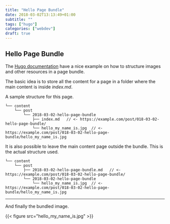 ```yaml
---
title: "Hello Page Bundle"
date: 2018-03-02T13:13:49+01:00
subtitle: ""
tags: ["hugo"]
categories: ["webdev"]
draft: true
---
```


## Hello Page Bundle

The [Hugo documentation](https://gohugo.io/content-management/organization/#page-bundles) have a nice example on how to structure images and other resources in a page bundle.

<!--more-->

The basic idea is to store all the content for a page in a folder where the main content is inside *index.md*.

A sample structure for this page.
```
└── content
    └── post
        └── 2018-03-02-hello-page-bundle
            ├── index.md   // <- https://example.com/post/018-03-02-hello-page-bundle/
            └── hello_my_name_is.jpg  // <- https://example.com/post/018-03-02-hello-page-bundle/hello_my_name_is.jpg
```

It is also possible to leave the main content page outside the bundle. This is the actual structure used.

```
└── content
    └── post
        ├── 2018-03-02-hello-page-bundle.md   // <- https://example.com/post/018-03-02-hello-page-bundle/
        └── 2018-03-02-hello-page-bundle
            └── hello_my_name_is.jpg  // <- https://example.com/post/018-03-02-hello-page-bundle/hello_my_name_is.jpg
```

---
And finally the bundled image.

{{< figure src="hello_my_name_is.jpg" >}}
